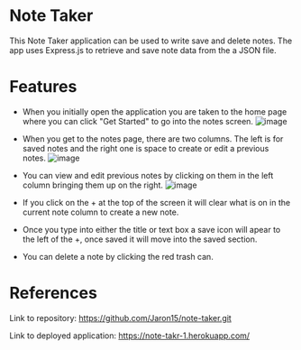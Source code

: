 # Note Taker 
This Note Taker application can be used to write save and delete notes. The app uses Express.js to retrieve and save note data from the a JSON file. 

# Features
* When you initially open the application you are taken to the home page where you can click "Get Started" to go into the notes screen.
![image](https://user-images.githubusercontent.com/87290877/137566971-e51eacab-4a13-4e2f-9cd6-af0bf929a451.png)

* When you get to the notes page, there are two columns. The left is for saved notes and the right one is space to create or edit a previous notes.
![image](https://user-images.githubusercontent.com/87290877/137567130-483ef479-9122-4706-976e-78b48a044c80.png)

* You can view and edit previous notes by clicking on them in the left column bringing them up on the right.
![image](https://user-images.githubusercontent.com/87290877/137567144-c763d6e8-e3d5-4a0b-8bee-bc3e52623218.png)

* If you click on the + at the top of the screen it will clear what is on in the current note column to create a new note.
* Once you type into either the title or text box a save icon will apear to the left of the +, once saved it will move into the saved section.
* You can delete a note by clicking the red trash can.


# References
Link to repository: https://github.com/Jaron15/note-taker.git


Link to deployed application: https://note-takr-1.herokuapp.com/
